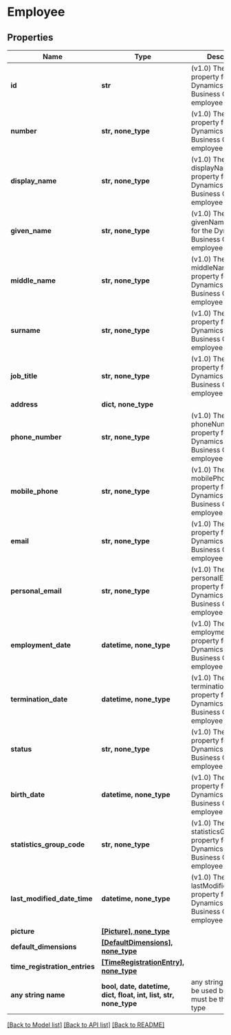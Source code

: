 # Employee


## Properties
Name | Type | Description | Notes
------------ | ------------- | ------------- | -------------
**id** | **str** | (v1.0) The id property for the Dynamics 365 Business Central employee entity | [optional] 
**number** | **str, none_type** | (v1.0) The number property for the Dynamics 365 Business Central employee entity | [optional] 
**display_name** | **str, none_type** | (v1.0) The displayName property for the Dynamics 365 Business Central employee entity | [optional] 
**given_name** | **str, none_type** | (v1.0) The givenName property for the Dynamics 365 Business Central employee entity | [optional] 
**middle_name** | **str, none_type** | (v1.0) The middleName property for the Dynamics 365 Business Central employee entity | [optional] 
**surname** | **str, none_type** | (v1.0) The surname property for the Dynamics 365 Business Central employee entity | [optional] 
**job_title** | **str, none_type** | (v1.0) The jobTitle property for the Dynamics 365 Business Central employee entity | [optional] 
**address** | **dict, none_type** |  | [optional] 
**phone_number** | **str, none_type** | (v1.0) The phoneNumber property for the Dynamics 365 Business Central employee entity | [optional] 
**mobile_phone** | **str, none_type** | (v1.0) The mobilePhone property for the Dynamics 365 Business Central employee entity | [optional] 
**email** | **str, none_type** | (v1.0) The email property for the Dynamics 365 Business Central employee entity | [optional] 
**personal_email** | **str, none_type** | (v1.0) The personalEmail property for the Dynamics 365 Business Central employee entity | [optional] 
**employment_date** | **datetime, none_type** | (v1.0) The employmentDate property for the Dynamics 365 Business Central employee entity | [optional] 
**termination_date** | **datetime, none_type** | (v1.0) The terminationDate property for the Dynamics 365 Business Central employee entity | [optional] 
**status** | **str, none_type** | (v1.0) The status property for the Dynamics 365 Business Central employee entity | [optional] 
**birth_date** | **datetime, none_type** | (v1.0) The birthDate property for the Dynamics 365 Business Central employee entity | [optional] 
**statistics_group_code** | **str, none_type** | (v1.0) The statisticsGroupCode property for the Dynamics 365 Business Central employee entity | [optional] 
**last_modified_date_time** | **datetime, none_type** | (v1.0) The lastModifiedDateTime property for the Dynamics 365 Business Central employee entity | [optional] 
**picture** | [**[Picture], none_type**](Picture.md) |  | [optional] 
**default_dimensions** | [**[DefaultDimensions], none_type**](DefaultDimensions.md) |  | [optional] 
**time_registration_entries** | [**[TimeRegistrationEntry], none_type**](TimeRegistrationEntry.md) |  | [optional] 
**any string name** | **bool, date, datetime, dict, float, int, list, str, none_type** | any string name can be used but the value must be the correct type | [optional]

[[Back to Model list]](../README.md#documentation-for-models) [[Back to API list]](../README.md#documentation-for-api-endpoints) [[Back to README]](../README.md)


